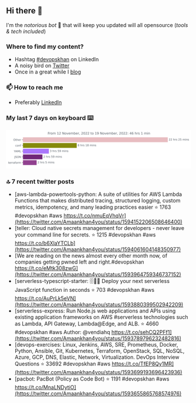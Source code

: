 <!--- [![Hits](https://hits.seeyoufarm.com/api/count/incr/badge.svg?url=https%3A%2F%2Fgithub.com%2Fakhan4u%2Fhit-counter&count_bg=%2379C83D&title_bg=%23555555&icon=&icon_color=%23E7E7E7&title=visits&edge_flat=false)](https://hits.seeyoufarm.com) --->

## Hi there 👋

I'm the _notorious bot_ 🤣 that will keep you updated will all opensource (_tools & tech included_) 

### Where to find my content?

* Hashtag [#devopskhan](https://www.linkedin.com/feed/hashtag/devopskhan) on LinkedIn
* A noisy bird on [Twitter](https://twitter.com/Amaankhan4you)
* Once in a great while I [blog](https://linuxparrot.com) 


### 📫 **How to reach me**

* Preferably [LinkedIn](https://www.linkedin.com/in/amaan-khan-linux-ninja)

### My last 7 days on keyboard ⌨️

<img src="https://github.com/akhan4u/akhan4u/blob/main/images/stat.svg" alt="Amaan's Wakatime Activity!"/>

### 🔝 7 recent twitter posts
<!-- DEVDOJO:START -->
- [aws-lambda-powertools-python: A suite of utilities for AWS Lambda Functions that makes distributed tracing, structured logging, custom metrics, idempotency, and many leading practices easier
⭐️ 1763
#devopskhan #aws
https://t.co/nmuEqVhqVr](https://twitter.com/Amaankhan4you/status/1594152206508646400)
- [teller: Cloud native secrets management for developers - never leave your command line for secrets.
⭐️ 1215
#devopskhan #aws
https://t.co/b6XlaYTCLb](https://twitter.com/Amaankhan4you/status/1594061604148350977)
- [We are reading on the news almost every other month now, of companies getting pwned left and right.#devopskhan https://t.co/eMtk308zwG](https://twitter.com/Amaankhan4you/status/1593964759346737152)
- [serverless-typescript-starter: 🗄🙅‍♀️ Deploy your next serverless JavaScript function in seconds
⭐️ 703
#devopskhan #aws
https://t.co/AuPrLk5eVN](https://twitter.com/Amaankhan4you/status/1593880399502942209)
- [serverless-express: Run Node.js web applications and APIs using existing application frameworks on AWS #serverless technologies such as Lambda, API Gateway, Lambda@Edge, and ALB.
⭐️ 4660
#devopskhan #aws
Author: @vendiahq
https://t.co/sehCQ2PFf1](https://twitter.com/Amaankhan4you/status/1593789796232482816)
- [devops-exercises: Linux, Jenkins, AWS, SRE, Prometheus, Docker, Python, Ansible, Git, Kubernetes, Terraform, OpenStack, SQL, NoSQL, Azure, GCP, DNS, Elastic, Network, Virtualization. DevOps Interview Questions
⭐️ 33692
#devopskhan #aws
https://t.co/TfEP8Qy1MR](https://twitter.com/Amaankhan4you/status/1593699193696423936)
- [pacbot: PacBot &lpar;Policy as Code Bot&rpar;
⭐️ 1191
#devopskhan #aws
https://t.co/MnaLNDytiO](https://twitter.com/Amaankhan4you/status/1593655865768574976)
<!-- DEVDOJO:END -->

<!-- ![Amaan's GitHub stats](https://github-readme-stats.vercel.app/api?username=akhan4u&count_private=true&show_icons=true&hide=contribs) -->
